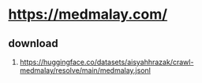 # https://medmalay.com/

## download

1. https://huggingface.co/datasets/aisyahhrazak/crawl-medmalay/resolve/main/medmalay.jsonl


